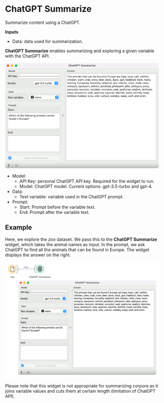 ChatGPT Summarize
=================

Summarize content using a ChatGPT.

**Inputs**

- Data: data used for summarization.

**ChatGPT Summarize** enables summarizing and exploring a given variable with the ChatGPT API. 

![](images/ChatGPT-Summarize.png)

- Model:
   - API Key: personal ChatGPT API key. Required for the widget to run.
   - Model: ChatGPT model. Current options: gpt-3.5-turbo and gpt-4.
- Data:
   - Text variable: variable used in the ChatGPT prompt.
- Prompt:
   - Start: Prompt before the variable text.
   - End: Prompt after the variable text.

Example
-------

Here, we explore the *zoo* dataset. We pass this to the **ChatGPT Summarize** widget, which takes the animal names as input. In the prompt, we ask ChatGPT to find all the animals that can be found in Europe. The widget displays the answer on the right.

![](images/ChatGPT-Summarize-Example.png)

Please note that this widget is not appropriate for summarizing corpora as it joins variable values and cuts them at certain length (limitation of ChatGPT API).

